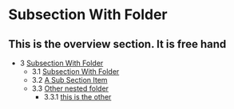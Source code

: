 # Subsection With Folder
This is the overview section. 
It is free hand
--------------
- 3 [Subsection With Folder](https://github.com/mwayi/bookworm/blob/master/pub/Subsection-With-Folder/Overview.md) 
    - 3.1 [Subsection With Folder](https://github.com/mwayi/bookworm/blob/master/pub/Subsection-With-Folder/1.Subsection-With-Folder.md) 
    - 3.2 [A Sub Section Item](https://github.com/mwayi/bookworm/blob/master/pub/Subsection-With-Folder/A-Sub-Section-Item.md) 
    - 3.3 [Other nested folder](https://github.com/mwayi/bookworm/blob/master/pub/Subsection-With-Folder/Other-nested-folder/Overview.md) 
        - 3.3.1 [this is the other](https://github.com/mwayi/bookworm/blob/master/pub/Subsection-With-Folder/Other-nested-folder/this-is-the-other.md) 
